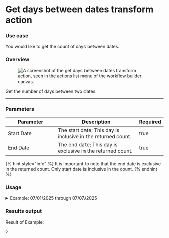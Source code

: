 # Get days between dates transform action

### Use case

You would like to get the count of days between dates.

### Overview

<figure><img src="../../../../.gitbook/assets/Screenshot 2025-04-18 at 2.57.44 PM.png" alt="A screenshot of the get days between dates transform action, seen in the actions list menu of the workflow builder canvas."><figcaption></figcaption></figure>

Get the number of days between two dates.

***

### Parameters

<table><thead><tr><th width="217">Parameter</th><th width="417.3333333333333">Description</th><th data-type="checkbox">Required</th></tr></thead><tbody><tr><td>Start Date</td><td>The start date; This day is inclusive in the returned count.</td><td>true</td></tr><tr><td>End Date</td><td>The end date; This day is exclusive in the returned count.</td><td>true</td></tr></tbody></table>

{% hint style="info" %}
It is important to note that the end date is exclusive in the returned count. Only start date is inclusive in the count.
{% endhint %}

### Usage

<details>

<summary>Example: 07/01/2025 through 07/07/2025</summary>

Inputs:

**Start Date:** 07/01/2025

**End Date:** 07/07/2025

**Holidays:**

**Country:** United States of America

</details>

### Results output

Result of Example:

```
6
```
